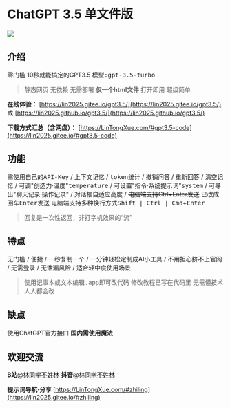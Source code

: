 # ChatGPT 3.5 单文件版

![](https://lin2025.github.io/img/other-gpt3.5.gif)

## 介绍
 零门槛 10秒就能搞定的GPT3.5 <kbd>模型:gpt-3.5-turbo</kbd> 

> 静态网页 无依赖 无需部署 **仅一个html文件** 打开即用 超级简单

 **在线体验：** [https://lin2025.gitee.io/gpt3.5/](https://lin2025.gitee.io/gpt3.5/) 或 [https://lin2025.github.io/gpt3.5/](https://lin2025.github.io/gpt3.5/)

 **下载方式汇总（含网盘）：** [https://LinTongXue.com/#gpt3.5-code](https://lin2025.gitee.io/#gpt3.5-code)


## 功能
 需使用自己的<kbd>API-Key</kbd> / 上下文记忆 / <kbd>token</kbd>统计 / 撤销问答 / 重新回答 / 清空记忆
 / 可调"创造力·温度"<kbd>temperature</kbd> / 可设置"指令·系统提示词"<kbd>system</kbd> / 可导出"聊天记录·操作记录"
 / 对话框自适应高度
 / ~~电脑端支持Ctrl+Enter发送~~ 已改成回车<kbd>Enter</kbd>发送 电脑端支持多种换行方式<kbd>Shift | Ctrl | Cmd</kbd>+<kbd>Enter</kbd>

> 回复是一次性返回，非打字机效果的“流”


## 特点
 无门槛 / 便捷 / 一秒复制一个 / 一分钟轻松定制成AI小工具 / 不用担心挤不上官网 / 无需登录 / 无泄漏风险 / 适合轻中度使用场景

> 使用<kbd>记事本</kbd>或<kbd>文本编辑.app</kbd>即可改代码 修改教程已写在代码里 无需懂技术 人人都会改


## 缺点
 使用ChatGPT官方接口 **国内需使用魔法**


## 欢迎交流
 **B站**@[林同学不姓林](https://space.bilibili.com/3493262545389917) **抖音**@[林同学不姓林](https://www.douyin.com/user/MS4wLjABAAAAVBMwb4AQWZt3xkbgvVS4FYCuQ2xzHCU9LgSX4vJz_n76JK62kQGEfHjYjzrOCHs7)

 **提示词导航·分享** [https://LinTongXue.com/#zhiling](https://lin2025.gitee.io/#zhiling)

